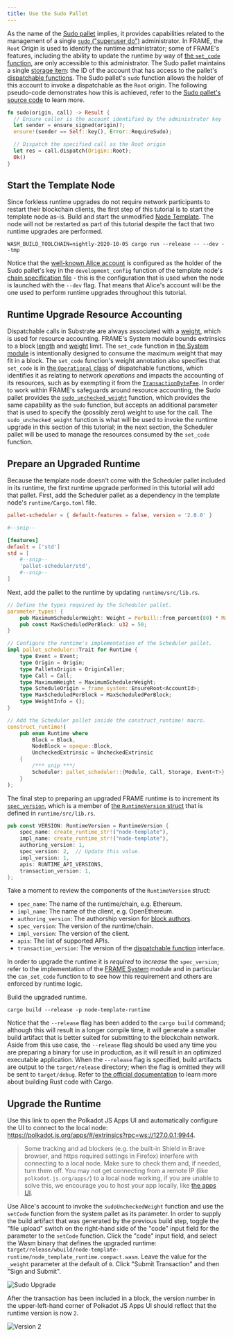 ```yaml
---
title: Use the Sudo Pallet
---
```


As the name of the [Sudo pallet](../../knowledgebase/runtime/frame#sudo) implies, it provides
capabilities related to the management of a single
[`sudo` ("superuser do")](https://en.wikipedia.org/wiki/Sudo) administrator. In FRAME, the `Root`
Origin is used to identify the runtime administrator; some of FRAME's features, including the
ability to update the runtime by way of
[the `set_code` function](https://substrate.dev/rustdocs/v3.0.0/frame_system/pallet/enum.Call.html#variant.set_code),
are only accessible to this administrator. The Sudo pallet maintains a single
[storage item](../../knowledgebase/runtime/storage): the ID of the account that has access to the
pallet's [dispatchable functions](../../knowledgebase/getting-started/glossary#dispatch). The Sudo
pallet's `sudo` function allows the holder of this account to invoke a dispatchable as the `Root`
origin. The following pseudo-code demonstrates how this is achieved, refer to the
[Sudo pallet's source code](https://github.com/paritytech/substrate/blob/v3.0.0/frame/sudo/src/lib.rs)
to learn more.

```rust
fn sudo(origin, call) -> Result {
  // Ensure caller is the account identified by the administrator key
  let sender = ensure_signed(origin)?;
  ensure!(sender == Self::key(), Error::RequireSudo);

  // Dispatch the specified call as the Root origin
  let res = call.dispatch(Origin::Root);
  Ok()
}
```

## Start the Template Node

Since forkless runtime upgrades do not require network participants to restart their blockchain
clients, the first step of this tutorial is to start the template node as-is. Build and start the
unmodified [Node Template](https://github.com/substrate-developer-hub/substrate-node-template). The
node will not be restarted as part of this tutorial despite the fact that two runtime upgrades are
performed.

```shell
WASM_BUILD_TOOLCHAIN=nightly-2020-10-05 cargo run --release -- --dev --tmp
```

Notice that the [well-known Alice account](../../knowledgebase/integrate/subkey#well-known-keys) is
configured as the holder of the Sudo pallet's key in the `development_config` function of the
template node's
[chain specification file](https://github.com/substrate-developer-hub/substrate-node-template/blob/master/node/src/chain_spec.rs) -
this is the configuration that is used when the node is launched with the `--dev` flag. That means
that Alice's account will be the one used to perform runtime upgrades throughout this tutorial.

## Runtime Upgrade Resource Accounting

Dispatchable calls in Substrate are always associated with a
[weight](../../knowledgebase/learn-substrate/weight), which is used for resource accounting. FRAME's
System module bounds extrinsics to a block
[length](https://substrate.dev/rustdocs/v3.0.0/frame_system/limits/struct.BlockLength.html) and
[weight](https://substrate.dev/rustdocs/v3.0.0/frame_system/limits/struct.BlockWeights.html) limit.
The `set_code` function in
[the System module](https://github.com/paritytech/substrate/blob/v3.0.0/frame/system/src/lib.rs) is
intentionally designed to consume the maximum weight that may fit in a block. The `set_code`
function's weight annotation also specifies that `set_code` is in
[the `Operational` class](../../knowledgebase/runtime/fees#operational-dispatches) of dispatchable
functions, which identifies it as relating to network _operations_ and impacts the accounting of its
resources, such as by exempting it from the
[`TransactionByteFee`](https://substrate.dev/rustdocs/v3.0.0/pallet_transaction_payment/trait.Config.html#associatedtype.TransactionByteFee).
In order to work within FRAME's safeguards around resource accounting, the Sudo pallet provides the
[`sudo_unchecked_weight`](https://substrate.dev/rustdocs/v3.0.0/pallet_sudo/enum.Call.html#variant.sudo_unchecked_weight)
function, which provides the same capability as the `sudo` function, but accepts an additional
parameter that is used to specify the (possibly zero) weight to use for the call. The
`sudo_unchecked_weight` function is what will be used to invoke the runtime upgrade in this section
of this tutorial; in the next section, the Scheduler pallet will be used to manage the resources
consumed by the `set_code` function.

## Prepare an Upgraded Runtime

Because the template node doesn't come with the Scheduler pallet included in its runtime, the first
runtime upgrade performed in this tutorial will add that pallet. First, add the Scheduler pallet as
a dependency in the template node's `runtime/Cargo.toml` file.

```toml
pallet-scheduler = { default-features = false, version = '2.0.0' }

#--snip--

[features]
default = ['std']
std = [
    #--snip--
    'pallet-scheduler/std',
    #--snip--
]
```

Next, add the pallet to the runtime by updating `runtime/src/lib.rs`.

```rust
// Define the types required by the Scheduler pallet.
parameter_types! {
	pub MaximumSchedulerWeight: Weight = Perbill::from_percent(80) * MaximumBlockWeight::get();
	pub const MaxScheduledPerBlock: u32 = 50;
}

// Configure the runtime's implementation of the Scheduler pallet.
impl pallet_scheduler::Trait for Runtime {
	type Event = Event;
	type Origin = Origin;
	type PalletsOrigin = OriginCaller;
	type Call = Call;
	type MaximumWeight = MaximumSchedulerWeight;
	type ScheduleOrigin = frame_system::EnsureRoot<AccountId>;
	type MaxScheduledPerBlock = MaxScheduledPerBlock;
	type WeightInfo = ();
}

// Add the Scheduler pallet inside the construct_runtime! macro.
construct_runtime!(
	pub enum Runtime where
		Block = Block,
		NodeBlock = opaque::Block,
		UncheckedExtrinsic = UncheckedExtrinsic
	{
		/*** snip ***/
		Scheduler: pallet_scheduler::{Module, Call, Storage, Event<T>},
	}
);
```

The final step to preparing an upgraded FRAME runtime is to increment its
[`spec_version`](https://substrate.dev/rustdocs/v3.0.0/sp_version/struct.RuntimeVersion.html#structfield.spec_version),
which is a member of
[the `RuntimeVersion` struct](https://substrate.dev/rustdocs/v3.0.0/sp_version/struct.RuntimeVersion.html)
that is defined in `runtime/src/lib.rs`.

```rust
pub const VERSION: RuntimeVersion = RuntimeVersion {
	spec_name: create_runtime_str!("node-template"),
	impl_name: create_runtime_str!("node-template"),
	authoring_version: 1,
	spec_version: 2,  // Update this value.
	impl_version: 1,
	apis: RUNTIME_API_VERSIONS,
	transaction_version: 1,
};
```

Take a moment to review the components of the `RuntimeVersion` struct:

- `spec_name`: The name of the runtime/chain, e.g. Ethereum.
- `impl_name`: The name of the client, e.g. OpenEthereum.
- `authoring_version`: The authorship version for
  [block authors](../../knowledgebase/getting-started/glossary#author).
- `spec_version`: The version of the runtime/chain.
- `impl_version`: The version of the client.
- `apis`: The list of supported APIs.
- `transaction_version`: The version of the
  [dispatchable function](../../knowledgebase/getting-started/glossary#dispatch) interface.

In order to upgrade the runtime it is _required_ to _increase_ the `spec_version`; refer to the
implementation of the
[FRAME System](https://github.com/paritytech/substrate/blob/v3.0.0/frame/system/src/lib.rs) module
and in particular the `can_set_code` function to to see how this requirement and others are enforced
by runtime logic.

Build the upgraded runtime.

```shell
cargo build --release -p node-template-runtime
```

Notice that the `--release` flag has been added to the `cargo build` command; although this will
result in a longer compile time, it will generate a smaller build artifact that is better suited for
submitting to the blockchain network. Aside from this use case, the `--release` flag should be used
any time you are preparing a binary for use in production, as it will result in an optimized
executable application. When the `--release` flag is specified, build artifacts are output to the
`target/release` directory; when the flag is omitted they will be sent to `target/debug`. Refer to
[the official documentation](https://doc.rust-lang.org/cargo/commands/cargo-build.html) to learn
more about building Rust code with Cargo.

## Upgrade the Runtime

Use this link to open the Polkadot JS Apps UI and automatically configure the UI to connect to the
local node: https://polkadot.js.org/apps/#/extrinsics?rpc=ws://127.0.0.1:9944. 

> Some tracking and ad blockers (e.g. the built-in Shield in Brave browser, and https required 
> settings in Firefox) interfere with connecting to a local node. Make sure to check them and,
> if needed, turn them off. You may not get connecting from a remote IP (like `polkadot.js.org/apps/`)
> to a local node working, if you are unable to solve this, we encourage you to
> host your app locally, like [the apps UI](https://github.com/polkadot-js/apps#development).

Use Alice's account to invoke the `sudoUncheckedWeight` function and use the `setCode` function from the system
pallet as its parameter. In order to supply the build artifact that was generated by the previous
build step, toggle the "file upload" switch on the right-hand side of the "code" input field for the
parameter to the `setCode` function. Click the "code" input field, and select the Wasm binary that
defines the upgraded runtime:
`target/release/wbuild/node-template-runtime/node_template_runtime.compact.wasm`. Leave the value
for the `_weight` parameter at the default of `0`. Click "Submit Transaction" and then "Sign and
Submit".

![Sudo Upgrade](assets/tutorials/upgrade-a-chain/sudo-upgrade.png)

After the transaction has been included in a block, the version number in the upper-left-hand corner
of Polkadot JS Apps UI should reflect that the runtime version is now `2`.

![Version 2](assets/tutorials/upgrade-a-chain/version-2.png)
